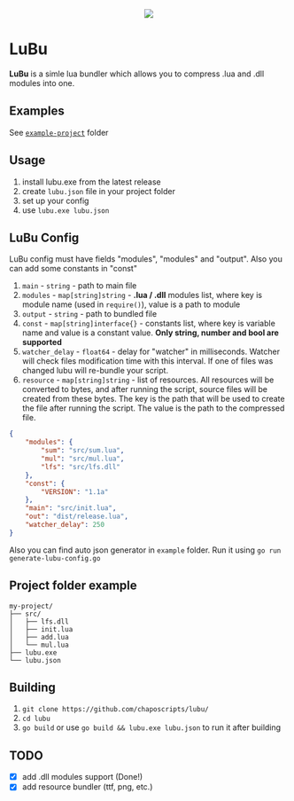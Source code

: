 <div style="text-align:center"><img src="https://www.blast.hk/attachments/259340/" /></div>

# LuBu
**LuBu** is a simle lua bundler which allows you to compress .lua and .dll modules into one.

## Examples
See [`example-project`](https://github.com/chaposcripts/lubu/tree/main/example-project) folder

## Usage
1. install lubu.exe from the latest release
2. create `lubu.json` file in your project folder
3. set up your config
4. use `lubu.exe lubu.json`

## LuBu Config
LuBu config must have fields "modules", "modules" and "output". Also you can add some constants in "const"
1. `main` - `string` - path to main file
2. `modules` - `map[string]string` - **.lua / .dll** modules list, where key is module name (used in `require()`), value is a path to module
4. `output` - `string` - path to bundled file
5. `const` - `map[string]interface{}` - constants list, where key is variable name and value is a constant value. **Only string, number and bool are supported**
6. `watcher_delay` - `float64` - delay for "watcher" in milliseconds. Watcher will check files modification time with this interval. If one of files was changed lubu will re-bundle your script.
7. `resource` - `map[string]string` - list of resources. All resources will be converted to bytes, and after running the script, source files will be created from these bytes. The key is the path that will be used to create the file after running the script. The value is the path to the compressed file.
  
```json
{
    "modules": {
        "sum": "src/sum.lua",
        "mul": "src/mul.lua",
        "lfs": "src/lfs.dll"
    },
    "const": {
        "VERSION": "1.1a"
    },
    "main": "src/init.lua",
    "out": "dist/release.lua",
    "watcher_delay": 250
}
```
Also you can find auto json generator in `example` folder. Run it using `go run generate-lubu-config.go`
## Project folder example
```
my-project/
├── src/
│   ├── lfs.dll
│   ├── init.lua
│   ├── add.lua
│   └── mul.lua
├── lubu.exe
└── lubu.json
```

## Building
1. `git clone https://github.com/chaposcripts/lubu/`
2. `cd lubu`
3. `go build` or use `go build && lubu.exe lubu.json` to run it after building

## TODO
* [x] add .dll modules support (Done!)
* [x] add resource bundler (ttf, png, etc.)
